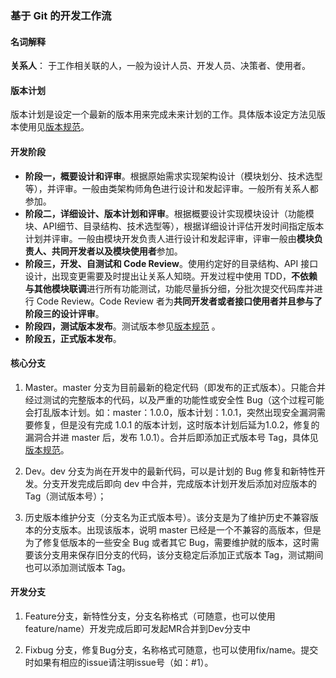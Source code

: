 ### 基于 Git 的开发工作流

#### 名词解释

**关系人**： 于工作相关联的人，一般为设计人员、开发人员、决策者、使用者。

#### 版本计划

版本计划是设定一个最新的版本用来完成未来计划的工作。具体版本设定方法见版本使用见[版本规范](./version.md)。

#### 开发阶段

* **阶段一，概要设计和评审**。根据原始需求实现架构设计（模块划分、技术选型等），并评审。一般由类架构师角色进行设计和发起评审。一般所有关系人都参加。
* **阶段二，详细设计、版本计划和评审**。根据概要设计实现模块设计（功能模块、API细节、目录结构、技术选型等），根据详细设计评估开发时间指定版本计划并评审。一般由模块开发负责人进行设计和发起评审，评审一般由**模块负责人、共同开发者以及模块使用者**参加。
* **阶段三，开发、自测试和 Code Review**。使用约定好的目录结构、API 接口设计，出现变更需要及时提出让关系人知晓。开发过程中使用 TDD，**不依赖与其他模块联调**进行所有功能测试，功能尽量拆分细，分批次提交代码库并进行 Code Review。Code Review 者为**共同开发者或者接口使用者并且参与了阶段三的设计评审**。
* **阶段四，测试版本发布**。测试版本参见[版本规范](./version.md) 。
* **阶段五，正式版本发布**。

#### 核心分支

1. Master。master 分支为目前最新的稳定代码（即发布的正式版本）。只能合并经过测试的完整版本的代码，以及严重的功能性或安全性 Bug（这个过程可能会打乱版本计划。如：master：1.0.0，版本计划：1.0.1，突然出现安全漏洞需要修复，但是没有完成 1.0.1 的版本计划，这时版本计划后延为1.0.2，修复的漏洞合并进 master 后，发布 1.0.1）。合并后即添加正式版本号
Tag，具体见[版本规范](./version.md)。

2. Dev。dev 分支为尚在开发中的最新代码，可以是计划的 Bug 修复和新特性开发。分支开发完成后即向 dev 中合并，完成版本计划开发后添加对应版本的 Tag（测试版本号）；

3. 历史版本维护分支（分支名为正式版本号）。该分支是为了维护历史不兼容版本的分支版本。出现该版本，说明 master 已经是一个不兼容的高版本，但是为了修复低版本的一些安全 Bug 或者其它 Bug，需要维护就的版本，这时需要该分支用来保存旧分支的代码，该分支稳定后添加正式版本 Tag，测试期间也可以添加测试版本 Tag。

#### 开发分支

1. Feature分支，新特性分支，分支名称格式（可随意，也可以使用feature/name）开发完成后即可发起MR合并到Dev分支中

2. Fixbug 分支，修复Bug分支，名称格式可随意，也可以使用fix/name。提交时如果有相应的issue请注明issue号（如：#1）。
